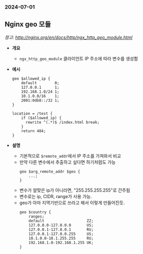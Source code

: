 ### 2024-07-01

## Nginx geo 모듈
*참고: http://nginx.org/en/docs/http/ngx_http_geo_module.html*
- **개요**
  - `ngx_http_geo_module` 클라이언트 IP 주소에 따라 변수를 생성함

- **예시**
    ```
    geo $allowed_ip {
        default        0;
        127.0.0.1      1;
        192.168.1.0/24 1;
        10.1.0.0/16    1;
        2001:0db8::/32 1;
    }
    
    location = /test {
        if ($allowed_ip) {
          rewrite ^(.*)$ /index.html break;
        }
        return 404;
    }
    ```

- **설명**
  - 기본적으로 `$remote_addr`에서 IP 주소를 가져와서 비교
  - 만약 다른 변수에서 추출하고 싶다면 하기처럼도 가능
    ```
    geo $arg_remote_addr $geo {
        ...;
    }
    ```
  - 변수가 알맞은 ip가 아니라면, "255.255.255.255"로 간주됨
  - 변수로는 ip, CIDR, range가 사용 가능.
  - geo가 아마 지역기반으로 쓰라고 해서 이렇게 만들어진듯.
    ```
    geo $country {
        ranges;
        default                   ZZ;
        127.0.0.0-127.0.0.0       US;
        127.0.0.1-127.0.0.1       RU;
        127.0.0.1-127.0.0.255     US;
        10.1.0.0-10.1.255.255     RU;
        192.168.1.0-192.168.1.255 UK;
    }
    ```
